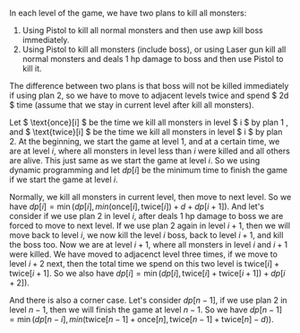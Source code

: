 In each level of the game, we have two plans to kill all monsters:

1. Using Pistol to kill all normal monsters and then use awp kill boss immediately.
2. Using Pistol to kill all monsters (include boss), or using Laser gun kill all normal monsters and deals 1 hp damage to boss and then use Pistol to kill it.

The difference between two plans is that boss will not be killed immediately if using plan 2, so we have to move to adjacent levels twice and spend $ 2d $ time (assume that we stay in current level after kill all monsters).

Let $ \text{once}[i] $ be the time we kill all monsters in level $ i $ by plan 1 , and $ \text{twice}[i] $ be the time we kill all monsters in level $ i $ by plan 2. At the beginning, we start the game at level $1$, and at a certain time, we are at level $i$, where all monsters in level less than $i$ were killed and all others are alive. This just same as we start the game at level $i$. So we using dynamic programming and let $dp[i]$ be the minimum time to finish the game if we start the game at level $i$.

Normally, we kill all monsters in current level, then move to next level. So we have $dp[i]=\min(dp[i],min(\text{once}[i],\text{twice}[i])+d+dp[i+1])$. And let's consider if we use plan 2 in level $i$, after deals 1 hp damage to boss we are forced to move to next level. If we use plan 2 again in level $i+1$, then we will move back to level $i$, we now kill the level $i$ boss, back to level $i+1$, and kill the boss too. Now we are at level $i+1$, where all monsters in level $i$ and $i+1$ were killed. We have moved to adjacenct level three times, if we move to level $i+2$ next, then the total time we spend on this two level is  $\text{twice}[i]+\text{twice}[i+1]$. So we also have $dp[i]=\min(dp[i],\text{twice}[i]+\text{twice}[i+1])+dp[i+2])$.

And there is also a corner case. Let's consider $dp[n-1]$, if we use plan 2 in level $n-1$, then  we will finish the game at level $n-1$. So we have $dp[n-1]=\min(dp[n-i],min(\text{twice}[n-1]+\text{once}[n],\text{twice}[n-1]+\text{twice}[n]-d))$.




